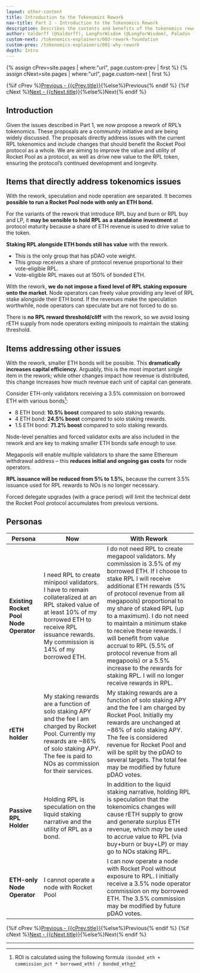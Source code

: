 ```yaml
---
layout: other-content
title: Introduction to the Tokenomics Rework
nav-title: Part 2 - Introduction to the Tokenomics Rework
description: Describes the contents and benefits of the tokenomics rework at a high level in comparison to the original tokenomics. 
author: Valdorff (@Valdorff), LongForWisdom (@LongForWisdom), Paladin (@Paladin147)
custom-next: /tokenomics-explainers/003-rework-foundation
custom-prev: /tokenomics-explainers/001-why-rework
depth: Intro
---
```


{% assign cPrev=site.pages | where:"url", page.custom-prev | first %}
{% assign cNext=site.pages | where:"url", page.custom-next | first %}

<div class="prev-next-container">
{%if cPrev %}<a href="{{cPrev.url|relative_url}}">Previous - {{cPrev.title}}</a>{%else%}<span>Previous</span>{% endif %}
{%if cNext %}<a href="{{cNext.url|relative_url}}">Next - {{cNext.title}}</a>{%else%}<span>Next</span>{% endif %}
</div>

## Introduction

Given the issues described in Part 1, we now propose a rework of RPL’s tokenomics. These proposals are a community initiative and are being widely discussed. The proposals directly address issues with the current RPL tokenomics and include changes that should benefit the Rocket Pool protocol as a whole. We are aiming to improve the value and utility of Rocket Pool as a protocol, as well as drive new value to the RPL token, ensuring the protocol’s continued development and longevity.

## Items that directly address tokenomics issues

With the rework, speculation and node operation are separated. It becomes **possible to run a Rocket Pool node with only an ETH bond.**

For the variants of the rework that introduce RPL buy and burn or RPL buy and LP, it **may be sensible to hold RPL as a standalone investment** at protocol maturity because a share of ETH revenue is used to drive value to the token.

**Staking RPL alongside ETH bonds still has value** with the rework. 
- This is the only group that has pDAO vote weight.
- This group receives a share of protocol revenue proportional to their vote-eligible RPL.
- Vote-eligible RPL maxes out at 150% of bonded ETH.

With the rework, **we do not impose a fixed level of RPL staking exposure onto the market**. Node operators can freely value providing any level of RPL stake alongside their ETH bond. If the revenues make the speculation worthwhile, node operators can speculate but are not forced to do so.

There is **no RPL reward threshold/cliff** with the rework, so we avoid losing rETH supply from node operators exiting minipools to maintain the staking threshold.

## Items addressing other issues

With the rework, smaller ETH bonds will be possible. This **dramatically increases capital efficiency.** Arguably, this is the most important single item in the rework; while other changes impact how revenue is distributed, this change increases how much revenue each unit of capital can generate.

Consider ETH-only validators receiving a 3.5% commission on borrowed ETH with various bonds[^1]:
* 8 ETH bond: **10.5% boost** compared to solo staking rewards.
* 4 ETH bond: **24.5% boost** compared to solo staking rewards.
* 1.5 ETH bond: **71.2% boost** compared to solo staking rewards.

Node-level penalties and forced validator exits are also included in the rework and are key to making smaller ETH bonds safe enough to use.

Megapools will enable multiple validators to share the same Ethereum withdrawal address – this **reduces initial and ongoing gas costs** for node operators.

**RPL issuance will be reduced from 5% to 1.5%**, because the current 3.5% issuance used for RPL rewards to NOs is no longer necessary.

Forced delegate upgrades (with a grace period) will limit the technical debt the Rocket Pool protocol accumulates from previous versions.

## Personas

|Persona|Now|With Rework|
|-|-|-|
|**Existing Rocket Pool Node Operator**|I need RPL to create minipool validators. I have to remain collateralized at an RPL staked value of at least 10% of my borrowed ETH to receive RPL issuance rewards. My commission is 14% of my borrowed ETH.|I do not need RPL to create megapool validators. My commission is 3.5% of my borrowed ETH. If I choose to stake RPL I will receive additional ETH rewards (5% of protocol revenue from all megapools) proportional to my share of staked RPL (up to a maximum). I do not need to maintain a minimum stake to receive these rewards. I will benefit from value accrual to RPL (5.5% of protocol revenue from all megapools) or a 5.5% increase to the rewards for staking RPL. I will no longer receive rewards in RPL.
|**rETH holder**|My staking rewards are a function of solo staking APY and the fee I am charged by Rocket Pool. Currently my rewards are ~86% of solo staking APY. The fee is paid to NOs as commission for their services.|My staking rewards are a function of solo staking APY and the fee I am charged by Rocket Pool. Initially my rewards are unchanged at ~86% of solo staking APY. The fee is considered revenue for Rocket Pool and will be split by the pDAO to several targets. The total fee may be modified by future pDAO votes.|
|**Passive RPL Holder**|Holding RPL is speculation on the liquid staking narrative and the utility of RPL as a bond.|In addition to the liquid staking narrative, holding RPL is speculation that the tokenomics changes will cause rETH supply to grow and generate surplus ETH revenue, which *may* be used to accrue value to RPL (via buy+burn or buy+LP) or may go to NOs staking RPL.|
|**ETH-only Node Operator**|I cannot operate a node with Rocket Pool|I can now operate a node with Rocket Pool without exposure to RPL. I initially receive a 3.5% node operator commission on my borrowed ETH. The 3.5% commission may be modified by future pDAO votes.|



<div class="prev-next-container">
{%if cPrev %}<a href="{{cPrev.url|relative_url}}">Previous - {{cPrev.title}}</a>{%else%}<span>Previous</span>{% endif %}
{%if cNext %}<a href="{{cNext.url|relative_url}}">Next - {{cNext.title}}</a>{%else%}<span>Next</span>{% endif %}
</div>

---

[^1]: ROI is calculated using the following formula `(bonded_eth + commission_pct * borrowed_eth) / bonded_eth` 